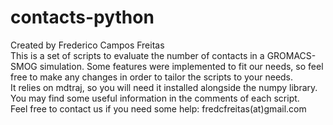 # contacts-python  
Created by Frederico Campos Freitas  
This is a set of scripts to evaluate the number of contacts in a GROMACS-SMOG simulation. Some features were implemented to fit our needs, so feel free to make any changes in order to tailor the scripts to your needs.  
It relies on mdtraj, so you will need it installed alongside the numpy library.  
You may find some useful information in the comments of each script.  
Feel free to contact us if you need some help: fredcfreitas(at)gmail.com 

